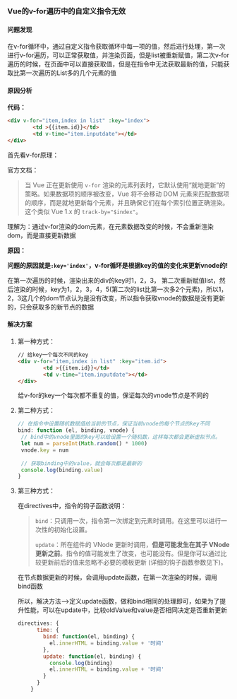 ### Vue的v-for遍历中的自定义指令无效

#### 问题发现

在v-for循环中，通过自定义指令获取循环中每一项的值，然后进行处理，第一次进行v-for遍历，可以正常获取值，并渲染页面，但是list被重新赋值，第二次v-for遍历的时候，在页面中可以直接获取值，但是在指令中无法获取最新的值，只能获取比第一次遍历的List多的几个元素的值

#### 原因分析

**代码：**

```html
<div v-for="item,index in list" :key="index">
        <td >{{item.id}}</td>
        <td v-time="item.inputdate"></td>  
</div>
```

首先看v-for原理：

官方文档：

> 当 Vue 正在更新使用 `v-for` 渲染的元素列表时，它默认使用“就地更新”的策略。如果数据项的顺序被改变，Vue 将不会移动 DOM 元素来匹配数据项的顺序，而是就地更新每个元素，并且确保它们在每个索引位置正确渲染。这个类似 Vue 1.x 的 `track-by="$index"`。	

理解为：通过v-for渲染的dom元素，在元素数据改变的时候，不会重新渲染dom，而是直接更新数据

**原因：**

**问题的原因就是`:key='index'`，v-for循环是根据key的值的变化来更新vnode的!**

在第一次遍历的时候，渲染出来的div的key时1，2，3， 第二次重新赋值list，然后渲染的时候，key为1，2，3，4，5(第二次的list比第一次多2个元素)，所以1，2，3这几个的dom节点认为是没有改变，所以指令获取vnode的数据是没有更新的，只会获取多的新节点的数据

#### 解决方案

1. 第一种方式：

   ```html
   // 给key一个每次不同的key
   <div v-for="item,index in list" :key="item.id">
           <td >{{item.id}}</td>
           <td v-time="item.inputdate"></td>  
   </div>
   ```

   给v-for的key一个每次都不重复的值，保证每次的vnode节点是不同的

2. 第二种方式：

   ```js
   // 在指令中设置随机数赋值给当前的节点，保证当前vnode的每个节点的key不同
   bind: function (el, binding, vnode) {
    // bind中的vnode里面的key可以给设置一个随机数，这样每次都会更新虚拟节点。
    let num = parseInt(Math.random() * 1000)
    vnode.key = num
     
    // 获取binding中的value，就会每次都是最新的
    console.log(binding.value)
   }
   ```

3. 第三种方式：

   在directives中，指令的钩子函数说明：

   > `bind`：只调用一次，指令第一次绑定到元素时调用。在这里可以进行一次性的初始化设置。
   >
   > `update`：所在组件的 VNode 更新时调用，**但是可能发生在其子 VNode 更新之前**。指令的值可能发生了改变，也可能没有。但是你可以通过比较更新前后的值来忽略不必要的模板更新 (详细的钩子函数参数见下)。

   在节点数据更新的时候，会调用update函数，在第一次渲染的时候，调用bind函数

   所以，解决方法—>定义update函数，做和bind相同的处理即可，如果为了提升性能，可以在update中，比较oldValue和value是否相同决定是否重新更新

   ```js
   directives: {
         time: {
           bind: function(el, binding) {
             el.innerHTML = binding.value + '时间'
           },
           update: function(el, binding) {
             console.log(binding)
             el.innerHTML = binding.value + '时间'
           }
         }
       }
   ```

   
